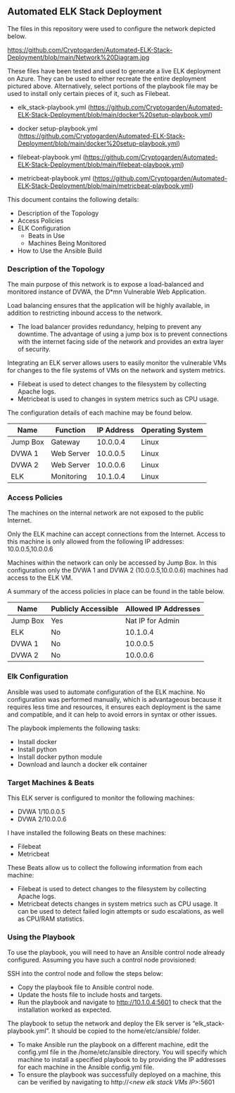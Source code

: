 ## Automated ELK Stack Deployment

The files in this repository were used to configure the network depicted below.

https://github.com/Cryptogarden/Automated-ELK-Stack-Deployment/blob/main/Network%20Diagram.jpg

These files have been tested and used to generate a live ELK deployment on Azure. They can be used to either recreate the entire deployment pictured above. Alternatively, select portions of the playbook file may be used to install only certain pieces of it, such as Filebeat.

- elk_stack-playbook.yml (https://github.com/Cryptogarden/Automated-ELK-Stack-Deployment/blob/main/docker%20setup-playbook.yml)

- docker setup-playbook.yml (https://github.com/Cryptogarden/Automated-ELK-Stack-Deployment/blob/main/docker%20setup-playbook.yml)

- filebeat-playbook.yml (https://github.com/Cryptogarden/Automated-ELK-Stack-Deployment/blob/main/filebeat-playbook.yml)

- metricbeat-playbook.yml (https://github.com/Cryptogarden/Automated-ELK-Stack-Deployment/blob/main/metricbeat-playbook.yml)

 
This document contains the following details:
- Description of the Topology
- Access Policies
- ELK Configuration
  - Beats in Use
  - Machines Being Monitored
- How to Use the Ansible Build


### Description of the Topology

The main purpose of this network is to expose a load-balanced and monitored instance of DVWA, the D*mn Vulnerable Web Application.

Load balancing ensures that the application will be highly available, in addition to restricting inbound access to the network.
- The load balancer provides redundancy, helping to prevent any downtime. The advantage of using a jump box is to prevent connections with the internet facing side of the network and provides an extra layer of security.

Integrating an ELK server allows users to easily monitor the vulnerable VMs for changes to the file systems of VMs on the network and system metrics.
- Filebeat is used to detect changes to the filesystem by collecting Apache logs.
- Metricbeat is used to changes in system metrics such as CPU usage.

The configuration details of each machine may be found below.

| Name     | Function | IP Address | Operating System |
|----------|----------|------------|------------------|
| Jump Box | Gateway  | 10.0.0.4   | Linux            |
| DVWA 1   |Web Server| 10.0.0.5   | Linux            |
| DVWA 2   |Web Server| 10.0.0.6   | Linux            |
| ELK      |Monitoring| 10.1.0.4   | Linux            |

### Access Policies

The machines on the internal network are not exposed to the public Internet. 

Only the ELK machine can accept connections from the Internet. Access to this machine is only allowed from the following IP addresses: 10.0.0.5,10.0.0.6

Machines within the network can only be accessed by Jump Box.
In this configuration only the DVWA 1 and DVWA 2 (10.0.0.5,10.0.0.6) machines had access to the ELK VM.

A summary of the access policies in place can be found in the table below.

| Name     | Publicly Accessible | Allowed IP Addresses |
|----------|---------------------|----------------------|
| Jump Box | Yes                 | Nat IP for Admin     |
| ELK      | No                  | 10.1.0.4             |
| DVWA 1   | No                  | 10.0.0.5             |
| DVWA 2   | No                  | 10.0.0.6             |

### Elk Configuration

Ansible was used to automate configuration of the ELK machine. No configuration was performed manually, which is advantageous because it requires less time and resources, it ensures each deployment is the same and compatible, and it can help to avoid errors in syntax or other issues.

The playbook implements the following tasks:
- Install docker
- Install python
- Install docker python module
- Download and launch a docker elk container

### Target Machines & Beats
This ELK server is configured to monitor the following machines:
- DVWA 1/10.0.0.5
- DVWA 2/10.0.0.6

I have installed the following Beats on these machines:
- Filebeat
- Metricbeat

These Beats allow us to collect the following information from each machine:
- Filebeat is used to detect changes to the filesystem by collecting Apache logs.
- Metricbeat detects changes in system metrics such as CPU usage. It can be used to detect failed login attempts or sudo escalations, as well as CPU/RAM statistics.

### Using the Playbook
To use the playbook, you will need to have an Ansible control node already configured. Assuming you have such a control node provisioned: 

SSH into the control node and follow the steps below:
- Copy the playbook file to Ansible control node.
- Update the hosts file to include hosts and targets.
- Run the playbook and navigate to http://10.1.0.4:5601 to check that the installation worked as expected.

The playbook to setup the network and deploy the Elk server is “elk_stack-playbook.yml”. It should be copied to the home/etc/ansible/ folder.
- To make Ansible run the playbook on a different machine, edit the config.yml file in the /home/etc/ansible directory. You will specify which machine to install a specified playbook to by providing the IP addresses for each machine in the Ansible config.yml file.
- To ensure the playbook was successfully deployed on a machine, this can be verified by navigating to http://<*new elk stack VMs IP*>:5601
